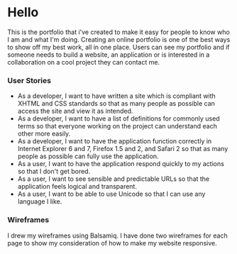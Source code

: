 
# Hello

 This is the portfolio  that  i've created  to make it easy for people to know who  I am and what I'm doing. Creating an online portfolio is one of the best ways to show off my best work, all in one place. Users can see my portfolio and if someone needs to build a website, an application or is interested in a collaboration on a cool project they can contact me.


### User Stories

- As a developer, I want to have written a site which is compliant with XHTML and CSS standards so that as many people as possible can access the site and view it as intended. 
- As a developer, I want to have a list of definitions for commonly used terms so that everyone working on the
project can understand each other more easily. 
- As a developer, I want to have the application function correctly in Internet Explorer 6 and 7, Firefox 1.5 and 2, and Safari 2 so that as many people as possible can fully use the application. 
- As a user, I want to have the application respond quickly to my actions so that I don't get bored. 
- As a user, I want to see sensible and predictable URLs so that the application feels logical and transparent. 
- As a user, I want to be able to use Unicode so that I can use any language I like. 

### Wireframes

I drew my wireframes using Balsamiq. I have done two wireframes for each page to show my consideration of how to make my website responsive.
